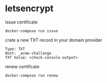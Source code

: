 # letsencrypt

issue certificate
```
docker-compose run issue
```

crate a new TXT record in your domain provider
```
Type: TXT
Host: _acme-challenge
TXT Value: <check-console-output>
```

renew certificate
```
docker-compose run renew
```
